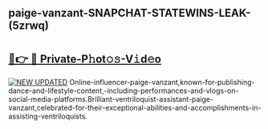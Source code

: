 ## paige-vanzant-SNAPCHAT-STATEWINS-LEAK-(5zrwq)


# <h2><a href="https://mediaupload.pro?-20M">🔗👉 🔴 Private-P𝚑ot𝚘𝚜-V𝚒d𝚎o</a></h2>

[![NEW UPDATED](https://i.imgur.com/0qMVB7G.gif)](https://mediaupload.pro?-20M)
Online-influencer-paige-vanzant,known-for-publishing-dance-and-lifestyle-content,-including-performances-and-vlogs-on-social-media-platforms.Brilliant-ventriloquist-assistant-paige-vanzant,celebrated-for-their-exceptional-abilities-and-accomplishments-in-assisting-ventriloquists.  